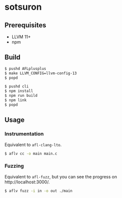 # sotsuron

## Prerequisites

- LLVM 11+
- npm

## Build

```sh
$ pushd AFLplusplus
$ make LLVM_CONFIG=llvm-config-13
$ popd

$ pushd cli
$ npm install
$ npm run build
$ npm link
$ popd
```

## Usage

### Instrumentation

Equivalent to `afl-clang-lto`.

```sh
$ aflv cc -o main main.c
```

### Fuzzing

Equivalent to `afl-fuzz`, but you can see the progress on http://localhost:3000/.

```sh
$ aflv fuzz -i in -o out ./main
```
